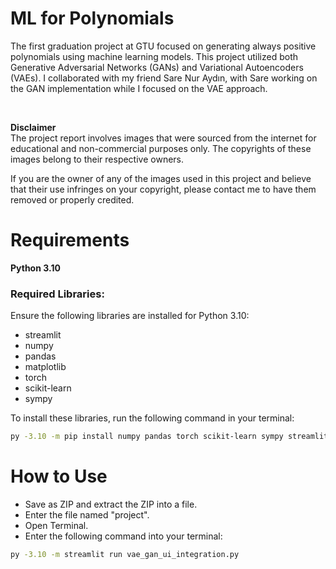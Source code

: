 # ML for Polynomials
The first graduation project at GTU focused on generating always positive polynomials using machine learning models. This project utilized both Generative Adversarial Networks (GANs) and Variational Autoencoders (VAEs). I collaborated with my friend Sare Nur Aydın, with Sare working on the GAN implementation while I focused on the VAE approach.

<br>

**Disclaimer**  
The project report involves images that were sourced from the internet for educational and non-commercial purposes only. The copyrights of these images belong to their respective owners.

If you are the owner of any of the images used in this project and believe that their use infringes on your copyright, please contact me to have them removed or properly credited.

# Requirements
**Python 3.10**

### Required Libraries:
Ensure the following libraries are installed for Python 3.10:

- streamlit  
- numpy  
- pandas  
- matplotlib  
- torch  
- scikit-learn  
- sympy  

To install these libraries, run the following command in your terminal:  
```sh
py -3.10 -m pip install numpy pandas torch scikit-learn sympy streamlit matplotlib
```
# How to Use

- Save as ZIP and extract the ZIP into a file.
- Enter the file named "project".
- Open Terminal.
- Enter the following command into your terminal:
```sh
py -3.10 -m streamlit run vae_gan_ui_integration.py
```

